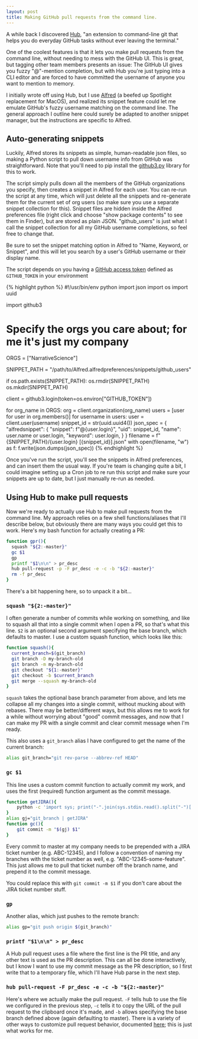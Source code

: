 ```yaml
---
layout: post
title: Making GitHub pull requests from the command line.
---
```


A while back I discovered [Hub](https://hub.github.com/hub.1.html), "an extension to command-line git that helps you do everyday GitHub tasks without ever leaving the terminal."

One of the coolest features is that it lets you make pull requests from the command line, without needing to mess with the GitHub UI. This is great, but tagging other team members presents an issue: The GitHub UI gives you fuzzy "@"-mention completion, but with Hub you're just typing into a CLI editor and are forced to have committed the username of anyone you want to mention to memory.

I initially wrote off using Hub, but I use [Alfred](https://www.alfredapp.com/) (a beefed up Spotlight replacement for MacOS), and realized its snippet feature could let me emulate GitHub's fuzzy username matching on the command line. The general approach I outline here could surely be adapted to another snippet manager, but the instructions are specific to Alfred.

## Auto-generating snippets

Luckily, Alfred stores its snippets as simple, human-readable json files, so making a Python script to pull down username info from GitHub was straightforward. Note that you'll need to pip install the [github3.py](https://github.com/sigmavirus24/github3.py) library for this to work.

The script simply pulls down all the members of the GitHub organizations you specify, then creates a snippet in Alfred for each user. You can re-run the script at any time, which will just delete all the snippets and re-generate them for the current set of org users (so make sure you use a separate snippet collection for this). Snippet files are hidden inside the Alfred preferences file (right click and  choose "show package contents" to see them in Finder), but are stored as  plain JSON. "github_users" is just what I call the snippet collection for all my GitHub username completions, so feel free to change that.

Be sure to set the snippet matching option in Alfred to "Name, Keyword, or Snippet", and this will let you search by a user's GitHub username or their display name.

The script depends on you having a [GitHub access token](https://help.github.com/en/articles/creating-a-personal-access-token-for-the-command-line) defined as `GITHUB_TOKEN` in your environment

{% highlight python %}
#!/usr/bin/env python
import json
import os
import uuid

import github3

# Specify the orgs you care about; for me it's just my company
ORGS = ["NarrativeScience"]

SNIPPET_PATH = "/path/to/Alfred.alfredpreferences/snippets/github_users"

if os.path.exists(SNIPPET_PATH):
    os.rmdir(SNIPPET_PATH)
os.mkdir(SNIPPET_PATH)

client = github3.login(token=os.environ["GITHUB_TOKEN"])

for org_name in ORGS:
    org = client.organization(org_name)
    users = [user for user in org.members()]
    for username in users:
        user = client.user(username)
        snippet_id = str(uuid.uuid4())
        json_spec = {
            "alfredsnippet": {
                "snippet": f"@{user.login}",
                "uid": snippet_id,
                "name": user.name or user.login,
                "keyword": user.login,
            }
        }
        filename = f"{SNIPPET_PATH}/{user.login} [{snippet_id}].json"
        with open(filename, "w") as f:
            f.write(json.dumps(json_spec))
{% endhighlight %}

Once you've run the script, you'll see the snippets in Alfred preferences, and can insert them the usual way. If you're team is changing quite a bit, I could imagine setting up a Cron job to re run this script and make sure your snippets are up to date, but I just manually re-run as needed.

## Using Hub to make pull requests

Now we're ready to actually use Hub to make pull requests from the command line. My approach relies on a few shell functions/aliases that I'll describe below, but obviously there are many ways you could get this to work. Here's my bash function for actually creating a PR:

```bash
function gpr(){
  squash "${2:-master}"
  gc $1
  gp
  printf "$1\n\n" > pr_desc
  hub pull-request -p -F pr_desc -e -c -b "${2:-master}"
  rm -f pr_desc
}
```

There's a bit happening here, so to unpack it a bit...

### `squash "${2:-master}"`

I often generate a number of commits while working on something, and like to squash all that into a single commit when I open a PR, so that's what this line. `$2` is an optional second argument specifying the base branch, which defaults to master. I use a custom squash function, which looks like this:

```bash
function squash(){
  current_branch=$(git_branch)
  git branch -D my-branch-old
  git branch -m my-branch-old
  git checkout "${1:-master}"
  git checkout -b $current_branch
  git merge --squash my-branch-old
}
```

`squash` takes the optional base branch parameter from above, and lets me collapse all my changes into a single commit, without mucking about with rebases. There may be better/different ways, but this allows me to work for a while without worrying about "good" commit messages, and now that I can make my PR with a single commit and clear commit message when I'm ready.

This also uses a `git_branch` alias I have configured to get the name of the current branch:

```bash
alias git_branch="git rev-parse --abbrev-ref HEAD"
```

### `gc $1`

This line uses a custom commit function to actually commit my work, and uses the first (required) function argument as the commit message.

```bash
function getJIRA(){
    python -c 'import sys; print("-".join(sys.stdin.read().split("-")[:2]))'
}
alias gj="git_branch | getJIRA"
function gc(){
    git commit -m "$(gj) $1"
}
```
Every commit to master at my company needs to be prepended with a JIRA ticket number (e.g. ABC-12345), and I follow a convention of naming my branches with the ticket number as well, e.g. "ABC-12345-some-feature". This just allows me to pull that ticket number off the branch name, and prepend it to the commit message.

You could replace this with `git commit -m $1` if you don't care about the JIRA ticket number stuff.

### `gp`

Another alias, which just pushes to the remote branch:

```bash
alias gp="git push origin $(git_branch)"
```

###  `printf "$1\n\n" > pr_desc`

A Hub pull request uses a file where the first line is the PR title, and any other text is used as the PR description. This can all be done interactively, but I know I want to use my commit message as the PR description, so I first write that to a temporary file, which I'll have Hub parse in the next step.

### `hub pull-request -F pr_desc -e -c -b "${2:-master}"`

Here's where we actually make the pull request. `-F` tells hub to use the file we configured in the previous step, `-c` tells it to copy the URL of the pull request to the clipboard once it's made, and `-b` allows specifying the base branch defined above (again defaulting to master). There is a variety of other ways to customize pull request behavior, documented [here](https://hub.github.com/hub-pull-request.1.html); this is just what works for me.



